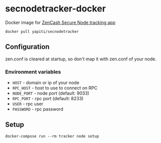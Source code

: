 # secnodetracker-docker
Docker image for [ZenCash Secure Node tracking app](https://github.com/ZencashOfficial/nodetracker)

`docker pull yapiti/secnodetracker`

## Configuration

zen.conf is cleared at startup, so don't map it with zen.conf of your node.

### Environment variables

* `HOST` - domain or ip of your node
* `RPC_HOST` - host to use to connect on RPC
* `NODE_PORT` - node port (default: 9033)
* `RPC_PORT` - rpc port (default: 8233)
* `USER` - rpc user
* `PASSWORD` - rpc password

## Setup

`docker-compose run --rm tracker node setup`